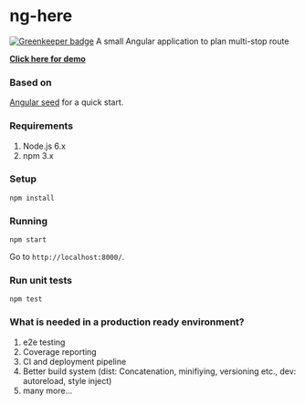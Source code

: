 # ng-here

[![Greenkeeper badge](https://badges.greenkeeper.io/ubenzer/ng-here.svg)](https://greenkeeper.io/)
A small Angular application to plan multi-stop route

**[Click here for demo](https://ubenzer.github.io/ng-here/app/)**

### Based on
[Angular seed](https://github.com/angular/angular-seed) for a quick start.

### Requirements
1. Node.js 6.x
2. npm 3.x

### Setup
```
npm install
```

### Running
```
npm start
```

Go to `http://localhost:8000/`.

### Run unit tests
```
npm test
```

### What is needed in a production ready environment?
1. e2e testing
2. Coverage reporting
3. CI and deployment pipeline
4. Better build system (dist: Concatenation, minifiying, versioning etc., dev: autoreload, style inject)
5. many more...

